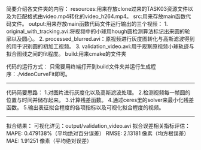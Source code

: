 简要介绍各文件夹的内容：
resources:用来存放clone过来的TASK03资源文件以及为匹配格式由video.mp4转化的video_h264.mp4。
src:用来存放main函数代码文件。
output:用来存放main函数代码文件运行输出的三个视频：
     1. original_with_tracking.avi:将视频中的小球用hough圆检测算法标记出来圆的轮廓以及圆心。
     2. processed_blurred.avi：原视频进行灰度图转化与高斯滤波得到的用于识别圆的初加工视频。
     3. validation_video.avi:用于观察原视频小球轨迹与拟合图线之间的fit程度。
build:用来cmake的文件夹

代码的运行方式：
只需要用终端打开到build文件夹并运行生成程序：./videoCurveFit即可。

-----------------------------------------------------------------------------

代码简要思路：
1.对图片进行灰度化以及高斯滤波处理。
2.检测视频每一帧圆的位置与时间并储存起来。
3.计算残差函数。
4.通过ceres里的solver来最小化残差函数。
5.输出表征拟合程度的各项指标以及可视化拟合程度的视频。

-----------------------------------------------------------------------------

拟合结果：
可视化详见：output/validation_video.avi
拟合误差相关指标评估：
MAPE: 0.479138%（平均绝对百分误差）
RMSE: 2.13181 像素（均方根误差）
MAE:  1.91251 像素（平均绝对误差）


